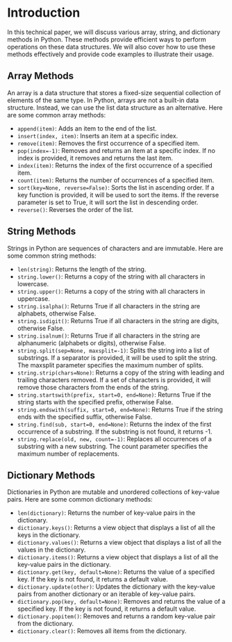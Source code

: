 # Introduction
In this technical paper, we will discuss various array, string, and dictionary methods in Python. These methods provide efficient ways to perform operations on these data structures. We will also cover how to use these methods effectively and provide code examples to illustrate their usage.

## Array Methods
An array is a data structure that stores a fixed-size sequential collection of elements of the same type. In Python, arrays are not a built-in data structure. Instead, we can use the list data structure as an alternative. Here are some common array methods:

- `append(item)`: Adds an item to the end of the list.
- `insert(index, item)`: Inserts an item at a specific index.
- `remove(item)`: Removes the first occurrence of a specified item.
- `pop(index=-1)`: Removes and returns an item at a specific index. If no index is provided, it removes and returns the last item.
- `index(item)`: Returns the index of the first occurrence of a specified item.
- `count(item)`: Returns the number of occurrences of a specified item.
- `sort(key=None, reverse=False)`: Sorts the list in ascending order. If a key function is provided, it will be used to sort the items. If the reverse parameter is set to True, it will sort the list in descending order.
- `reverse()`: Reverses the order of the list.

## String Methods
Strings in Python are sequences of characters and are immutable. Here are some common string methods:

- `len(string)`: Returns the length of the string.
- `string.lower()`: Returns a copy of the string with all characters in lowercase.
- `string.upper()`: Returns a copy of the string with all characters in uppercase.
- `string.isalpha()`: Returns True if all characters in the string are alphabets, otherwise False.
- `string.isdigit()`: Returns True if all characters in the string are digits, otherwise False.
- `string.isalnum()`: Returns True if all characters in the string are alphanumeric (alphabets or digits), otherwise False.
- `string.split(sep=None, maxsplit=-1)`: Splits the string into a list of substrings. If a separator is provided, it will be used to split the string. The maxsplit parameter specifies the maximum number of splits.
- `string.strip(chars=None)`: Returns a copy of the string with leading and trailing characters removed. If a set of characters is provided, it will remove those characters from the ends of the string.
- `string.startswith(prefix, start=0, end=None)`: Returns True if the string starts with the specified prefix, otherwise False.
- `string.endswith(suffix, start=0, end=None)`: Returns True if the string ends with the specified suffix, otherwise False.
- `string.find(sub, start=0, end=None)`: Returns the index of the first occurrence of a substring. If the substring is not found, it returns -1.
- `string.replace(old, new, count=-1)`: Replaces all occurrences of a substring with a new substring. The count parameter specifies the maximum number of replacements.

## Dictionary Methods
Dictionaries in Python are mutable and unordered collections of key-value pairs. Here are some common dictionary methods:

- `len(dictionary)`: Returns the number of key-value pairs in the dictionary.
- `dictionary.keys()`: Returns a view object that displays a list of all the keys in the dictionary.
- `dictionary.values()`: Returns a view object that displays a list of all the values in the dictionary.
- `dictionary.items()`: Returns a view object that displays a list of all the key-value pairs in the dictionary.
- `dictionary.get(key, default=None)`: Returns the value of a specified key. If the key is not found, it returns a default value.
- `dictionary.update(other)`: Updates the dictionary with the key-value pairs from another dictionary or an iterable of key-value pairs.
- `dictionary.pop(key, default=None)`: Removes and returns the value of a specified key. If the key is not found, it returns a default value.
- `dictionary.popitem()`: Removes and returns a random key-value pair from the dictionary.
- `dictionary.clear()`: Removes all items from the dictionary.